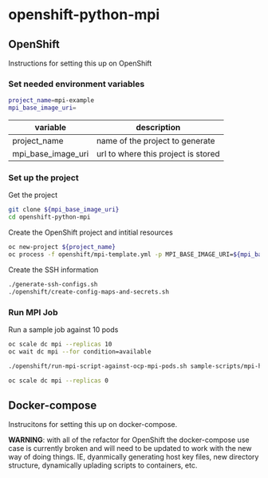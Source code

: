 # openshift-python-mpi

## OpenShift
Instructions for setting this up on OpenShift

### Set needed environment variables
```bash
project_name=mpi-example
mpi_base_image_uri=
```

| variable              | description
|-----------------------|------------
| project\_name         | name of the project to generate
| mpi\_base\_image\_uri | url to where this project is stored


### Set up the project

Get the project
```bash
git clone ${mpi_base_image_uri}
cd openshift-python-mpi
```

Create the OpenShift project and intitial resources
```bash
oc new-project ${project_name}
oc process -f openshift/mpi-template.yml -p MPI_BASE_IMAGE_URI=${mpi_base_image_uri} | oc create -f -
```

Create the SSH information
```bash
./generate-ssh-configs.sh
./openshift/create-config-maps-and-secrets.sh
```

### Run MPI Job

Run a sample job against 10 pods
```bash
oc scale dc mpi --replicas 10
oc wait dc mpi --for condition=available

./openshift/run-mpi-script-against-ocp-mpi-pods.sh sample-scripts/mpi-hello-world.py

oc scale dc mpi --replicas 0
```

## Docker-compose
Instrucitons for setting this up on docker-compose.

**WARNING**: with all of the refactor for OpenShift the docker-compose use case is currently broken and will need to be updated to work with the new way of doing things. IE, dyanmically generating host key files, new directory structure, dynamically uplading scripts to containers, etc.
